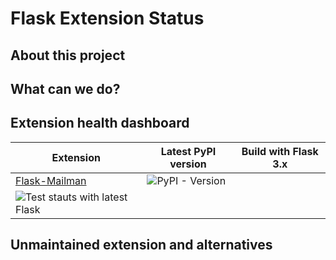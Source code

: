 # Flask Extension Status

## About this project

## What can we do?

## Extension health dashboard

| Extension | Latest PyPI version | Build with Flask 3.x |
| --------- | -------------------- | ------------------- |
| [Flask-Mailman](https://github.com/waynerv/flask-mailman) | ![PyPI - Version](https://img.shields.io/pypi/v/flask-mailman)
 | ![Test stauts with latest Flask](https://github.com/greyli/flask-extension-status/actions/workflows/flask-mailman.yml/badge.svg) |

## Unmaintained extension and alternatives
